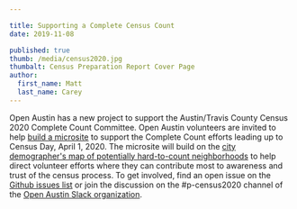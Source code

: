 ```yaml
---

title: Supporting a Complete Census Count
date: 2019-11-08

published: true
thumb: /media/census2020.jpg
thumbalt: Census Preparation Report Cover Page
author:
  first_name: Matt
  last_name: Carey
---
```

Open Austin has a new project to support the Austin/Travis County Census 2020 Complete Count Committee. Open Austin volunteers are invited to help [build a microsite](https://github.com/cityofaustin/census2020) to support the Complete Count efforts leading up to Census Day, April 1, 2020. The microsite will build on the [city demographer's map of potentially hard-to-count neighborhoods](https://github.com/cityofaustin/census2020/blob/master/data/Potential_Low_Response_Scores_Travis_Co_2020.pdf) to help direct volunteer efforts where they can contribute most to awareness and trust of the census process. To get involved, find an open issue on the [Github issues list](https://github.com/cityofaustin/census2020/issues) or join the discussion on the #p-census2020 channel of the [Open Austin Slack organization](http://slack.open-austin.org/).
